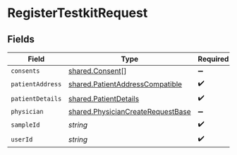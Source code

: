 # RegisterTestkitRequest


## Fields

| Field                                                                                         | Type                                                                                          | Required                                                                                      | Description                                                                                   |
| --------------------------------------------------------------------------------------------- | --------------------------------------------------------------------------------------------- | --------------------------------------------------------------------------------------------- | --------------------------------------------------------------------------------------------- |
| `consents`                                                                                    | [shared.Consent](../../../sdk/models/shared/consent.md)[]                                     | :heavy_minus_sign:                                                                            | N/A                                                                                           |
| `patientAddress`                                                                              | [shared.PatientAddressCompatible](../../../sdk/models/shared/patientaddresscompatible.md)     | :heavy_check_mark:                                                                            | N/A                                                                                           |
| `patientDetails`                                                                              | [shared.PatientDetails](../../../sdk/models/shared/patientdetails.md)                         | :heavy_check_mark:                                                                            | N/A                                                                                           |
| `physician`                                                                                   | [shared.PhysicianCreateRequestBase](../../../sdk/models/shared/physiciancreaterequestbase.md) | :heavy_minus_sign:                                                                            | N/A                                                                                           |
| `sampleId`                                                                                    | *string*                                                                                      | :heavy_check_mark:                                                                            | N/A                                                                                           |
| `userId`                                                                                      | *string*                                                                                      | :heavy_check_mark:                                                                            | N/A                                                                                           |